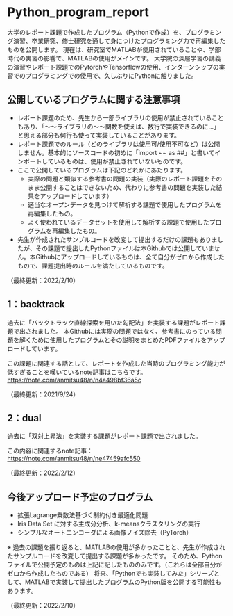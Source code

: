 # Python_program_report
大学のレポート課題で作成したプログラム（Pythonで作成）を、プログラミング演習、卒業研究、修士研究を通して身につけたプログラミング力で再編集したものを公開します。
現在は、研究室でMATLABが使用されていることや、学部時代の実習の影響で、MATLABの使用がメインです。
大学院の深層学習の講義の演習やレポート課題でのPytorchやTensorflowの使用、インターンシップの実習でのプログラミングでの使用で、久しぶりにPythonに触りました。

## 公開しているプログラムに関する注意事項
- レポート課題のため、先生から一部ライブラリの使用が禁止されていることもあり、「〜〜ライブラリの〜〜関数を使えば、数行で実装できるのに...」と思える部分も何行も使って実装していることがあります。
- レポート課題でのルール（どのライブラリは使用可/使用不可など）は公開しません。基本的にソースコードの初めに「import ~~ as ##」と書いてインポートしているものは、使用が禁止されていないものです。
- ここで公開しているプログラムは下記のどれかにあたります。
  - 実際の問題と類似する参考書の問題の実装（実際のレポート課題をそのまま公開することはできないため、代わりに参考書の問題を実装した結果をアップロードしています）
  - 適当なオープンデータを見つけて解析する課題で使用したプログラムを再編集したもの。
  - よく使われているデータセットを使用して解析する課題で使用したプログラムを再編集したもの。
- 先生が作成されたサンプルコードを改変して提出するだけの課題もありましたが、その課題で提出したPythonファイルは本Githubでは公開していません。本Githubにアップロードしているものは、全て自分がゼロから作成したもので、課題提出時のルールを満たしているものです。

（最終更新：2022/2/10）

## 1：backtrack
過去に「バックトラック直線探索を用いた勾配法」を実装する課題がレポート課題で出されました。
本Githubには実際の問題ではなく、参考書にのっている問題を解くために使用したプログラムとその説明をまとめたPDFファイルをアップロードしています。

この課題に関連する話として、レポートを作成した当時のプログラミング能力が低すぎることを嘆いているnote記事はこちらです。
https://note.com/anmitsu48/n/n4a498bf36a5c

（最終更新：2021/9/24）

## 2：dual
過去に「双対上昇法」を実装する課題がレポート課題で出されました。

この内容に関連するnote記事：https://note.com/anmitsu48/n/ne47459afc550

（最終更新：2022/2/12）


## 今後アップロード予定のプログラム
- 拡張Lagrange乗数法基づく制約付き最適化問題
- Iris Data Set に対する主成分分析、k-meansクラスタリングの実行
- シンプルなオートエンコーダによる画像ノイズ除去（PyTorch）

※ 過去の課題を振り返ると、MATLABの使用が多かったことと、先生が作成されたサンプルコードを改変して提出する課題が多かったです。
そのため、Pythonファイルで公開予定のものは上記に記したもののみです。（これらは全部自分がゼロから作成したものである）
将来、「Pythonでも実装してみた」シリーズとして、MATLABで実装して提出したプログラムのPython版を公開する可能性もあります。

（最終更新：2022/2/10）
